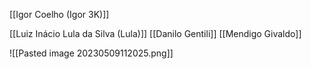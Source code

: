 [[Igor Coelho (Igor 3K)]]

[[Luiz Inácio Lula da Silva (Lula)]]
[[Danilo Gentili]]
[[Mendigo Givaldo]]

![[Pasted image 20230509112025.png]]